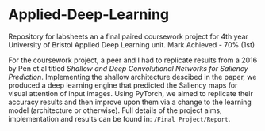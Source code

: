 # Applied-Deep-Learning

Repository for labsheets an a final paired coursework project for 4th year University of Bristol Applied Deep Learning unit. Mark Achieved - 70% (1st)

For the coursework project, a peer and I had to replicate results from a 2016 by Pen et al titled *Shallow and Deep Convolutional Networks for Saliency Prediction*. Implementing the shallow architecture descibed in the paper, we produced a deep learning engine that predicted the Saliency maps for visual attention of input images. Using PyTorch, we aimed to replicate their accuracy results and then improve upon them via a change to the learning model (architecture or otherwise). 
Full details of the project aims, implementation and results can be found in: `/Final Project/Report`.
